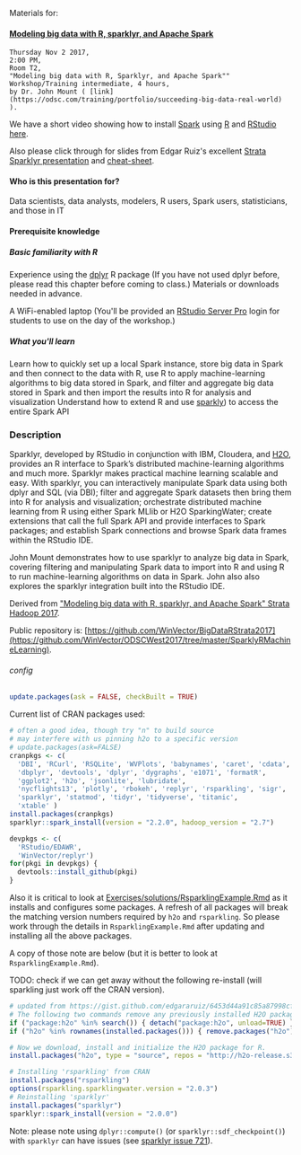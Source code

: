 <!-- README.md is generated from README.Rmd. Please edit that file -->
Materials for:

#### [Modeling big data with R, sparklyr, and Apache Spark](https://conferences.oreilly.com/strata/strata-ca/public/schedule/detail/55791)

    Thursday Nov 2 2017,
    2:00 PM,
    Room T2,
    "Modeling big data with R, Sparklyr, and Apache Spark""
    Workshop/Training intermediate, 4 hours,
    by Dr. John Mount ( [link](https://odsc.com/training/portfolio/succeeding-big-data-real-world) ).

We have a short video showing how to install [Spark](http://spark.apache.org) using [R](https://cran.r-project.org) and [RStudio](https://www.rstudio.com) [here](https://youtu.be/qnINvPqcRvE).

Also please click through for slides from Edgar Ruiz's excellent [Strata Sparklyr presentation](https://conferences.oreilly.com/strata/strata-ca/public/schedule/detail/55800) and [cheat-sheet](http://spark.rstudio.com/images/sparklyr-cheatsheet.pdf).

#### Who is this presentation for?

Data scientists, data analysts, modelers, R users, Spark users, statisticians, and those in IT

#### Prerequisite knowledge

##### Basic familiarity with R

Experience using the [dplyr](https://CRAN.R-project.org/package=dplyr) R package (If you have not used dplyr before, please read this chapter before coming to class.) Materials or downloads needed in advance.

A WiFi-enabled laptop (You'll be provided an [RStudio Server Pro](https://www.rstudio.com/products/rstudio-server-pro/) login for students to use on the day of the workshop.)

##### What you'll learn

Learn how to quickly set up a local Spark instance, store big data in Spark and then connect to the data with R, use R to apply machine-learning algorithms to big data stored in Spark, and filter and aggregate big data stored in Spark and then import the results into R for analysis and visualization Understand how to extend R and use [sparkly](http://spark.rstudio.com)) to access the entire Spark API

### Description

Sparklyr, developed by RStudio in conjunction with IBM, Cloudera, and [H2O](http://www.h2o.ai), provides an R interface to Spark’s distributed machine-learning algorithms and much more. Sparklyr makes practical machine learning scalable and easy. With sparklyr, you can interactively manipulate Spark data using both dplyr and SQL (via DBI); filter and aggregate Spark datasets then bring them into R for analysis and visualization; orchestrate distributed machine learning from R using either Spark MLlib or H2O SparkingWater; create extensions that call the full Spark API and provide interfaces to Spark packages; and establish Spark connections and browse Spark data frames within the RStudio IDE.

John Mount demonstrates how to use sparklyr to analyze big data in Spark, covering filtering and manipulating Spark data to import into R and using R to run machine-learning algorithms on data in Spark. John also also explores the sparklyr integration built into the RStudio IDE.

Derived from ["Modeling big data with R, sparklyr, and Apache Spark" Strata Hadoop 2017]().

Public repository is: [https://github.com/WinVector/BigDataRStrata2017](https://github.com/WinVector/ODSCWest2017/tree/master/SparklyRMachineLearning).

###### config

``` r
update.packages(ask = FALSE, checkBuilt = TRUE)
```

Current list of CRAN packages used:

``` r
# often a good idea, though try "n" to build source
# may interfere with us pinning h2o to a specific version
# update.packages(ask=FALSE) 
cranpkgs <- c(
  'DBI', 'RCurl', 'RSQLite', 'WVPlots', 'babynames', 'caret', 'cdata',
  'dbplyr', 'devtools', 'dplyr', 'dygraphs', 'e1071', 'formatR',
  'ggplot2', 'h2o', 'jsonlite', 'lubridate', 
  'nycflights13', 'plotly', 'rbokeh', 'replyr', 'rsparkling', 'sigr',
  'sparklyr', 'statmod', 'tidyr', 'tidyverse', 'titanic',
  'xtable' )
install.packages(cranpkgs)
sparklyr::spark_install(version = "2.2.0", hadoop_version = "2.7")
```

``` r
devpkgs <- c(
  'RStudio/EDAWR',
  'WinVector/replyr')
for(pkgi in devpkgs) {
  devtools::install_github(pkgi)
}
```

Also it is critical to look at [Exercises/solutions/RsparklingExample.Rmd](Exercises/solutions/RsparklingExample.Rmd) as it installs and configures some packages. A refresh of all packages will break the matching version numbers required by `h2o` and `rsparkling`. So please work through the details in `RsparklingExample.Rmd` after updating and installing all the above packages.

A copy of those note are below (but it is better to look at `RsparklingExample.Rmd`).

TODO: check if we can get away without the following re-install (will sparkling just work off the CRAN version).

``` r
# updated from https://gist.github.com/edgararuiz/6453d44a91c85a87998cfeb0dfed9fa9
# The following two commands remove any previously installed H2O packages for R.
if ("package:h2o" %in% search()) { detach("package:h2o", unload=TRUE) }
if ("h2o" %in% rownames(installed.packages())) { remove.packages("h2o") }

# Now we download, install and initialize the H2O package for R.
install.packages("h2o", type = "source", repos = "http://h2o-release.s3.amazonaws.com/h2o/rel-turnbull/2/R")

# Installing 'rsparkling' from CRAN
install.packages("rsparkling")
options(rsparkling.sparklingwater.version = "2.0.3")
# Reinstalling 'sparklyr' 
install.packages("sparklyr")
sparklyr::spark_install(version = "2.0.0")
```

Note: please note using `dplyr::compute()` (or `sparklyr::sdf_checkpoint()`) with `sparklyr` can have issues (see [sparklyr issue 721](https://github.com/rstudio/sparklyr/issues/721)).
